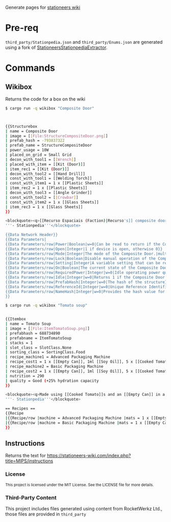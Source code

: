 Generate pages for [stationeers wiki](https://stationeers-wiki.com)

# Pre-req

`third_party/Stationpedia.json` and `third_party/Enums.json` are generated using a fork of [StationeersStationpediaExtractor](https://github.com/Emilgardis/StationeersStationpediaExtractor).

# Commands

## Wikibox

Returns the code for a box on the wiki

```bash
$ cargo run -q wikibox "Composite Door"



{{Structurebox
| name = Composite Door
| image = [[File:StructureCompositeDoor.png]]
| prefab_hash = -793837322
| prefab_name = StructureCompositeDoor
| power_usage = 10W
| placed_on_grid = Small Grid
| decon_with_tool1 = [[Wrench]]
| placed_with_item = [[Kit (Door)]]
| item_rec1 = [[Kit (Door)]]
| decon_with_tool2 = [[Hand Drill]]
| const_with_tool1 = [[Welding Torch]]
| const_with_item1 = 1 x [[Plastic Sheets]]
| item_rec2 = 1 x [[Plastic Sheets]]
| decon_with_tool3 = [[Angle Grinder]]
| const_with_tool2 = [[Crowbar]]
| const_with_item2 = 1 x [[Glass Sheets]]
| item_rec3 = 1 x [[Glass Sheets]]
}}

<blockquote><q>[[Recurso Espaciais (Faction)|Recurso's]] composite doors are rated to 300kPa, which is more than sufficient for most purposes they were designed for. However, steep pressure differentials are not your friend.</q><br>
'''- Stationpedia'''</blockquote>

{{Data Network Header}}
{{Data Parameters|
{{Data Parameters/row|Power|Boolean|w=0|Can be read to return if the Composite Door is correctly powered or not, set via the power system, return 1 if powered and 0 if not|multiple=2|0|Unpowered|1|Powered}}
{{Data Parameters/row|Open|Integer|1 if device is open, otherwise 0}}
{{Data Parameters/row|Mode|Integer|The mode of the Composite Door.|multiple=2|0|Operate|1|Logic}}
{{Data Parameters/row|Lock|Boolean|Disable manual operation of the Composite Door.|multiple=2|0|Unlocked|1|Locked}}
{{Data Parameters/row|Setting|Integer|A variable setting that can be read or written.}}
{{Data Parameters/row|On|Boolean|The current state of the Composite Door.|multiple=2|0|Off|1|On}}
{{Data Parameters/row|RequiredPower|Integer|w=0|Idle operating power quantity, does not necessarily include extra demand power}}
{{Data Parameters/row|Idle|Integer|w=0|Returns 1 if the Composite Door is currently idle, otherwise 0}}
{{Data Parameters/row|PrefabHash|Integer|w=0|The hash of the structure}}
{{Data Parameters/row|ReferenceId|Integer|w=0|Unique Reference Identifier for this object}}
{{Data Parameters/row|NameHash|Integer|w=0|Provides the hash value for the name of the object as a 32 bit integer.}}
}}
```

```bash
$ cargo run -q wikibox "Tomato soup"


{{Itembox
| name = Tomato Soup
| image = [[File:ItemTomatoSoup.png]]
| prefabhash = 688734890
| prefabname = ItemTomatoSoup
| stacks = 1
| slot_class = SlotClass.None
| sorting_class = SortingClass.Food
| recipe_machine1 = Advanced Packaging Machine
| recipe_cost1 = 1 x [[Empty Can]], 1ml [[Soy Oil]], 5 x [[Cooked Tomato]]
| recipe_machine2 = Basic Packaging Machine
| recipe_cost2 = 1 x [[Empty Can]], 1ml [[Soy Oil]], 5 x [[Cooked Tomato]]
| nutrition = 290
| quality = Good (+25% hydration capacity
}}

<blockquote><q>Made using [[Cooked Tomato]]s and an [[Empty Can]] in a [[Basic Packaging Machine]] or [[Advanced Packaging Machine]].</q><br>
'''- Stationpedia'''</blockquote>

== Recipes ==
{{Recipe
|{{Recipe/row |machine = Advanced Packaging Machine |mats = 1 x [[Empty Can]], 1ml [[Soy Oil]], 5 x [[Cooked Tomato]] |time = 5 |energy = 0}}
|{{Recipe/row |machine = Basic Packaging Machine |mats = 1 x [[Empty Can]], 1ml [[Soy Oil]], 5 x [[Cooked Tomato]] |time = 5 |energy = 0}}
}}
```

## Instructions

Returns the text for <https://stationeers-wiki.com/index.php?title=MIPS/instructions>

### License

<sup>
This project is licensed under the MIT License. See the LICENSE file for more details.
</sup>

### Third-Party Content

This project includes files generated using content from RocketWerkz Ltd., those files are provided in `third_party`
